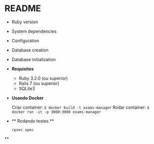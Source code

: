 # README

* Ruby version

* System dependencies

* Configuration

* Database creation

* Database initialization


* **Requisitos**

    - Ruby 3.2.0 (ou superior)
    - Rails 7 (ou superior)
    - SQLite3

* **Usando Docker**
    
    Criar container: `$ docker build -t exams-manager`
    Rodar container: `$ docker run -it -p 3000:3000 exams-manager`

* ** Rodando testes ** 

    `rpsec spec`

**

